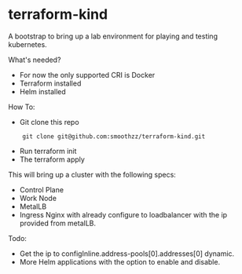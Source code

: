 # terraform-kind

A bootstrap to bring up a lab environment for playing and testing kubernetes.

What's needed?
- For now the only supported CRI is Docker
- Terraform installed
- Helm installed

How To:
- Git clone this repo 
```
    git clone git@github.com:smoothzz/terraform-kind.git
```
- Run terraform init
- The terraform apply

This will bring up a cluster with the following specs:
- Control Plane
- Work Node
- MetalLB
- Ingress Nginx with already configure to loadbalancer with the ip provided from metalLB.

Todo:
- Get the ip to configInline.address-pools[0].addresses[0] dynamic.
- More Helm applications with the option to enable and disable.